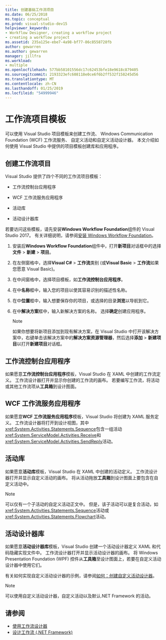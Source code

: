 ```yaml
---
title: 创建基础工作流项目
ms.date: 06/25/2018
ms.topic: conceptual
ms.prod: visual-studio-dev15
helpviewer_keywords:
- Workflow Designer, creating a workflow project
- creating a workflow project
ms.assetid: 235a125e-ebe7-4a98-bf77-86c8558728fb
author: gewarren
ms.author: gewarren
manager: jillfra
ms.workload:
- multiple
ms.openlocfilehash: 577bb58101556dc17c62453bfe18e9618c879405
ms.sourcegitcommit: 2193323efc608118e0ce6f6b2ff532f158245d56
ms.translationtype: MT
ms.contentlocale: zh-CN
ms.lasthandoff: 01/25/2019
ms.locfileid: "54999946"
---
```

# <a name="workflow-project-templates"></a>工作流项目模板

可以使用 Visual Studio 项目模板来创建工作流、 Windows Communication Foundation (WCF) 工作流服务、 自定义活动和自定义活动设计器。 本文介绍如何使用 Visual Studio 中提供的项目模板创建库和应用程序。

## <a name="create-a-workflow-project"></a>创建工作流项目

Visual Studio 提供了四个不同的工作流项目模板：

- 工作流控制台应用程序

- WCF 工作流服务应用程序

- 活动库

- 活动设计器库

若要访问这些模板，请先安装**Windows Workflow Foundation**组件的 Visual Studio 2017。 有关详细说明，请参阅[安装 Windows Workflow Foundation](developing-applications-with-the-workflow-designer.md#install-windows-workflow-foundation)。

1. 安装后**Windows Workflow Foundation**组件中，打开**新项目**对话框中的选择**文件** > **新建** > **项目**。

1. 在左侧窗格中，选择**Visual C#** > **工作流**类别 (或**Visual Basic** > **工作流**如果您愿意 Visual Basic)。

1. 在中间窗格中，选择项目模板，如**工作流控制台应用程序**。

1. 在中**名称**框中，输入您的项目以使其容易识别的描述性名称。

1. 在中**位置**框中，输入想要保存你的项目，或选择的目录**浏览**以导航到它。

1. 在中**解决方案**框中，输入新解决方案的名称。 选择**确定**创建应用程序。

   > [!NOTE]
   > 如果你想要将新项目添加到现有解决方案，在 Visual Studio 中打开该解决方案中，右键单击该解决方案中的**解决方案资源管理器**，然后选择**添加** > **新建项目**以打开**新建项目**对话框。

## <a name="workflow-console-app"></a>工作流控制台应用程序

如果愿意**工作流控制台应用程序**模板，Visual Studio 在 XAML 中创建的工作流定义。 工作流设计器打开并显示你创建的工作流的画布。 若要编写工作流，将活动或其他工作流项从**工具箱**到设计图面。

## <a name="wcf-workflow-service-app"></a>WCF 工作流服务应用程序

如果愿意**WCF 工作流服务应用程序**模板，Visual Studio 将创建为 XAML 服务定义。 工作流设计器将打开到设计视图，其中<xref:System.Activities.Statements.Sequence>包含一组活动<xref:System.ServiceModel.Activities.Receive>和<xref:System.ServiceModel.Activities.SendReply>活动。

## <a name="activity-library"></a>活动库

如果愿意**活动库**模板，Visual Studio 在 XAML 中创建的活动定义。 工作流设计器打开并显示自定义活动的画布。 将从活动拖放**工具箱**到设计图面上要包含在自定义活动中。

> [!NOTE]
> 可以仅有一个子活动的自定义活动正文中。 但是，该子活动可以是复合活动，如<xref:System.Activities.Statements.Sequence>活动或<xref:System.Activities.Statements.Flowchart>活动。

## <a name="activity-designer-library"></a>活动设计器库

如果愿意**活动设计器库**模板，Visual Studio 创建一个活动设计器定义 XAML 和代码隐藏实现文件中。 工作流设计器打开并显示活动设计器的画布。 将 Windows Presentation Foundation (WPF) 控件从**工具箱**至设计图面上，若要在自定义活动设计器中使用它们。

有关如何实现自定义活动设计器的示例，请参阅[如何：创建自定义活动设计器](/dotnet/framework/windows-workflow-foundation/how-to-create-a-custom-activity-designer)。

> [!NOTE]
> 可以使用自定义活动设计器，自定义活动以及默认.NET Framework 的活动。

## <a name="see-also"></a>请参阅

- [使用工作流设计器](developing-applications-with-the-workflow-designer.md)
- [设计工作流 (.NET Framework)](/dotnet/framework/windows-workflow-foundation/designing-workflows)